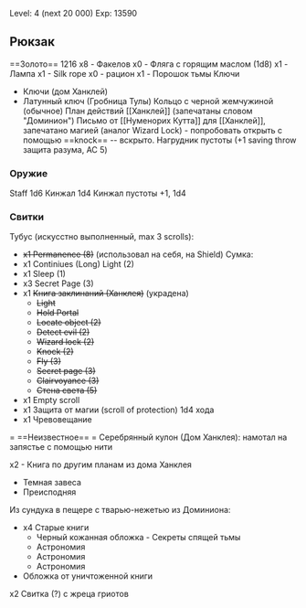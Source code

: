 Level: 4 (next 20 000)
Exp: 13590
## Рюкзак
==Золото== 1216
x8 - Факелов
x0 - Фляга с горящим маслом (1d8)
x1 - Лампа
x1 - Silk rope
x0 - рацион
x1 - Порошок тьмы
Ключи
- Ключи (дом Ханклей)
- Латунный ключ (Гробница Тулы)
Кольцо с черной жемчужиной (обычное)
План действий [[Ханклей]] (запечатаны словом "Доминион")
Письмо от [[Нуменорих Кутта]] для [[Ханклей]], запечатано магией (аналог Wizard Lock) - попробовать открыть с помощью ==knock== -- вскрыто.
Нагрудник пустоты (+1 saving throw защита разума, AC 5)

### Оружие
Staff 1d6
Кинжал 1d4
Кинжал пустоты +1, 1d4

### Свитки
Тубус (искусстно выполненный, max 3 scrolls):
- ~~x1 Permanence (8)~~ (использовал на себя, на Shield)
Сумка:
- x1 Continiues (Long) Light (2)
- x1 Sleep (1)
- x3 Secret Page (3)
- x1 ~~Книга заклинаний (Ханклея)~~ (украдена)
	- ~~Light~~
	- ~~Hold Portal~~
	- ~~Locate object (2)~~
	- ~~Detect evil (2)~~
	- ~~Wizard lock (2)~~
	- ~~Knock (2)~~
	- ~~Fly (3)~~
	- ~~Secret page (3)~~
	- ~~Clairvoyance (3)~~
	- ~~Стена света (5)~~
- x1 Empty scroll
- x1 Защита от магии (scroll of protection) 1d4 хода
- х1 Чревовещание


= ==Неизвестное== =
Серебрянный кулон (Дом Ханклея): намотал на запястье с помощью нити

х2 - Книга по другим планам из дома Ханклея
 - Темная завеса
 - Преисподняя

Из сундука в пещере с тварью-нежетью из Доминиона:
- х4 Старые книги
	- Черный кожанная обложка - Секреты спящей тьмы
	- Астрономия
	- Астрономия
	- Астрономия
- Обложка от уничтоженной книги

x2 Свитка (?) с жреца гриотов
